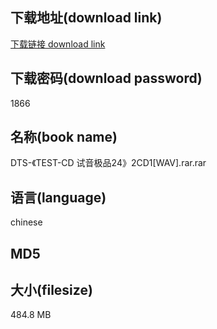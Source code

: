 ## 下载地址(download link)
[下载链接 download link](https://tutu365.netlify.app/?s=DTS-%E3%80%8ATEST-CD+%E8%AF%95%E9%9F%B3%E6%9E%81%E5%93%8124%E3%80%8B2CD1%5BWAV%5D.rar)

## 下载密码(download password)
1866

## 名称(book name)
DTS-《TEST-CD 试音极品24》2CD1[WAV].rar.rar

## 语言(language)
chinese

## MD5


## 大小(filesize)
484.8 MB
